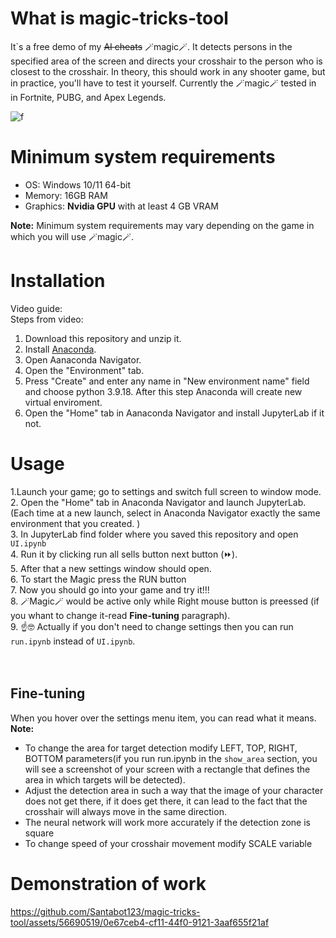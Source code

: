 # What is magic-tricks-tool

It`s a free demo of my ~~AI cheats~~ 🪄magic🪄. It detects persons in the specified area of the screen and directs your crosshair to the person who is closest to the crosshair. In theory, this should work in any shooter game, but in practice, you'll have to test it yourself. Сurrently the 🪄magic🪄 tested in in Fortnite, PUBG, and Apex Legends.

![f](https://github.com/Santabot123/magic-tricks-tool/assets/56690519/61458ba0-acc2-4021-bf61-055326fb9385)

# Minimum system requirements
- OS: Windows 10/11 64-bit
- Memory: 16GB RAM
- Graphics: **Nvidia GPU** with at least 4 GB VRAM

**Note:** Minimum system requirements may vary depending on the game in which you will use 🪄magic🪄.

# Installation 
Video guide:
<br>
Steps from video:
1. Download this repository and unzip it.
2. Install  [Anaconda](https://www.anaconda.com/download).
3. Open Aanaconda Navigator.
4. Open the "Environment" tab.
5. Press "Create" and enter any name in "New environment name" field and choose python 3.9.18. After this step Anaconda will create new virtual enviroment.
6. Open the "Home" tab in  Aanaconda Navigator and install JupyterLab if it not.

# Usage

1.Launch your game; go to settings and switch full screen to window mode. <br>
2. Open the "Home" tab in  Anaconda Navigator and launch JupyterLab.(Each time at a new launch, select in Anaconda Navigator exactly the same environment that you created. ) <br>
3. In JupyterLab find folder where you saved this repository and open ```UI.ipynb``` <br>
4. Run it by clicking run all sells button next button (⏩). <br>
5. After that a new settings window should open. <br>
6. To start the Magic press the RUN button  <br>
7. Now you should go into your game and try it!!!<br>
8. 🪄Magic🪄 would be active only while Right mouse button is preessed (if you whant to change it-read **Fine-tuning** paragraph).<br>
9. ☝️🤓 Actually if you don't need to change settings then you can run ```run.ipynb``` instead of ```UI.ipynb```. <br>
<br>
<br>

## Fine-tuning
When you hover over the settings menu item, you can read what it means.
**Note:**
- To change the area for target detection modify LEFT, TOP, RIGHT, BOTTOM parameters(if you run run.ipynb in the ```show_area``` section, you will see a screenshot of your screen with a rectangle that defines the area in which targets will be detected).
- Adjust the detection area in such a way that the image of your character does not get there, if it does get there, it can lead to the fact that the crosshair will always move in the same direction.
- The neural network will work more accurately if the detection zone is square
- To change speed of your crosshair movement modify SCALE variable 


# Demonstration of work

https://github.com/Santabot123/magic-tricks-tool/assets/56690519/0e67ceb4-cf11-44f0-9121-3aaf655f21af






 
